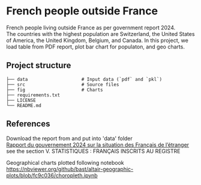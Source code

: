 # French people outside France
French people living outside France as per government report 2024. <br>
The countries with the highest population are Switzerland, the United States of America, 
the United Kingdom, Belgium, and Canada.
In this project, we load table from PDF report, plot bar chart for populaton, and geo charts.

## Project structure
```
├── data                    # Input data (`pdf` and `pkl`)
├── src                     # Source files 
├── fig                     # Charts
├── requirements.txt        
├── LICENSE
└── README.md
```

## References
Download the report from and put into 'data' folder <br>
<a href="https://francais-du-monde.org/wp-content/uploads/2022/11/2024-gouvernement-francais-etranger-rapport.pdf">Rapport du gouvernement 2024 sur la situation des Français de l’étranger</a> <br>
see the section V. STATISTIQUES : FRANÇAIS INSCRITS AU REGISTRE 

Geographical charts plotted following notebook <br>
https://nbviewer.org/github/bast/altair-geographic-plots/blob/fc9c036/choropleth.ipynb

